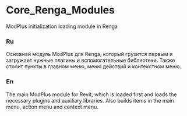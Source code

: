 # Core_Renga_Modules
ModPlus initialization loading module in Renga
### Ru ###
Основной модуль ModPlus для Renga, который грузится первым и загружает нужные плагины и вспомогательные библиотеки.
Также строит пункты в главном меню, меню действий и контекстном меню.
### En ###
The main ModPlus module for Revit, which is loaded first and loads the necessary plugins and auxiliary libraries.
Also builds items in the main menu, action menu and context menu.
